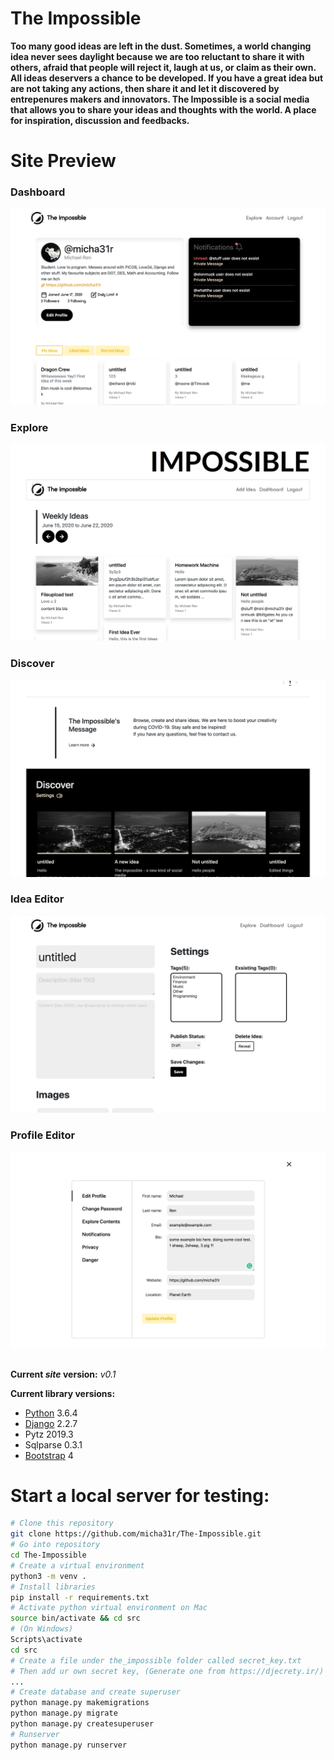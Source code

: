 # The Impossible
**Too many good ideas are left in the dust. Sometimes, a world changing idea never sees daylight because we are too reluctant to share it with others, afraid that people will reject it, laugh at us, or claim as their own. All ideas deservers a chance to be developed. If you have a great idea but are not taking any actions, then share it and let it discovered by entrepenures makers and innovators. The Impossible is a social media that allows you to share your ideas and thoughts with the world. A place for inspiration, discussion and feedbacks.**

# Site Preview

### Dashboard
![Dashboard](preview_imgs/dashboard.png)
### Explore
![Explore Section](preview_imgs/explore.png)
### Discover
![Discover Section](preview_imgs/discover.png)
### Idea Editor
![Idea Editor](preview_imgs/edit.png)
### Profile Editor
![Edit Profile](preview_imgs/edit_profile.png)

##

__Current *site* version:__ *v0.1*

__Current library versions:__
  * [Python](https://www.python.org/) 3.6.4
  * [Django](https://www.djangoproject.com/) 2.2.7
  * Pytz 2019.3
  * Sqlparse 0.3.1
  * [Bootstrap](https://getbootstrap.com/) 4

# Start a local server for testing:
```bash
# Clone this repository
git clone https://github.com/micha31r/The-Impossible.git
# Go into repository
cd The-Impossible
# Create a virtual environment
python3 -m venv .
# Install libraries
pip install -r requirements.txt
# Activate python virtual environment on Mac
source bin/activate && cd src
# (On Windows)
Scripts\activate
cd src
# Create a file under the_impossible folder called secret_key.txt
# Then add ur own secret key, (Generate one from https://djecrety.ir/)
...
# Create database and create superuser
python manage.py makemigrations
python manage.py migrate
python manage.py createsuperuser
# Runserver
python manage.py runserver
```